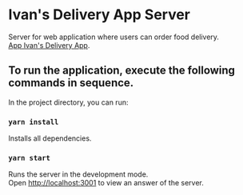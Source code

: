 # Ivan's Delivery App Server

Server for web application where users can order food delivery.\
[App Ivan's Delivery App](https://ivans-delivery-app.netlify.app/).

## To run the application, execute the following commands in sequence.

In the project directory, you can run:

### `yarn install`
Installs all dependencies.

### `yarn start`
Runs the server in the development mode.\
Open [http://localhost:3001](http://localhost:3001) to view an answer of the server.
